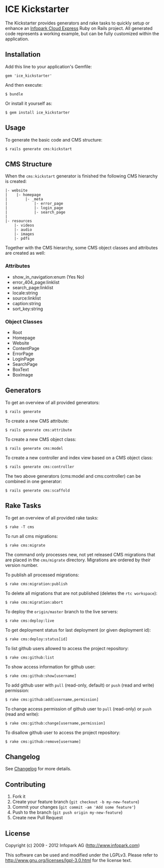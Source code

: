 # ICE Kickstarter

The Kickstarter provides generators and rake tasks to quickly setup or enhance an [Infopark
Cloud Express](http://infopark.de/infopark-cloud-express) Ruby on Rails project. All generated code
represents a working example, but can be fully customized within the application.

## Installation

Add this line to your application's Gemfile:

    gem 'ice_kickstarter'

And then execute:

    $ bundle

Or install it yourself as:

    $ gem install ice_kickstarter

## Usage

To generate the basic code and CMS structure:

    $ rails generate cms:kickstart
    
## CMS Structure

When the ```cms:kickstart``` generator is finished the following CMS hierarchy is created:

    |- website
    |    |- homepage
    |        |- _meta
    |            |- error_page
    |            |- login_page
    |            |- search_page
    |
    |- resources
        |- videos
        |- audio
        |- images
        |- pdfs
        
Together with the CMS hierarchy, some CMS object classes and attributes are created as well:

### Attributes ###

* show_in_navigation:enum (Yes No)
* error_404_page:linklist
* search_page:linklist
* locale:string
* source:linklist
* caption:string
* sort_key:string

### Object Classes ###

* Root
* Homepage
* Website
* ContentPage
* ErrorPage
* LoginPage
* SearchPage
* BoxText
* BoxImage

## Generators

To get an overview of all provided generators:

    $ rails generate

To create a new CMS attribute:

    $ rails generate cms:attribute

To create a new CMS object class:

    $ rails generate cms:model

To create a new controller and index view based on a CMS object class:

    $ rails generate cms:controller

The two above generators (cms:model and cms:controller) can be combined in one generator:

    $ rails generate cms:scaffold

## Rake Tasks

To get an overview of all provided rake tasks:

    $ rake -T cms

To run all cms migrations:

    $ rake cms:migrate

The command only processes new, not yet released CMS migrations that are placed in the
```cms/migrate``` directory. Migrations are ordered by their version number.

To publish all processed migrations:

    $ rake cms:migration:publish

To delete all migrations that are not published (deletes the ```rtc workspace```):

    $ rake cms:migration:abort

To deploy the ```origin/master``` branch to the live servers:

    $ rake cms:deploy:live

To get deployment status for last deployment (or given deployment id):

    $ rake cms:deploy:status[id]

To list github users allowed to access the project repository:

    $ rake cms:github:list

To show access information for github user:

    $ rake cms:github:show[username]

To add github user with ```pull``` (read-only, default) or ```push``` (read and write) permission:

    $ rake cms:github:add[username,permission]

To change access permission of github user to ```pull``` (read-only) or ```push``` (read and write):

    $ rake cms:github:change[username,permission]

To disallow github user to access the project repository:

    $ rake cms:github:remove[username]

## Changelog

See [Changelog](https://github.com/infopark/ice_kickstarter/blob/master/CHANGELOG.md) for more
details.

## Contributing

1. Fork it
2. Create your feature branch (`git checkout -b my-new-feature`)
3. Commit your changes (`git commit -am 'Add some feature'`)
4. Push to the branch (`git push origin my-new-feature`)
5. Create new Pull Request

## License
Copyright (c) 2009 - 2012 Infopark AG (http://www.infopark.com)

This software can be used and modified under the LGPLv3. Please refer to http://www.gnu.org/licenses/lgpl-3.0.html for the license text.
